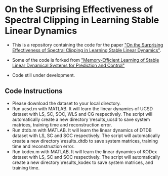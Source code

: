 # On the Surprising Effectiveness of Spectral Clipping in Learning Stable Linear Dynamics
- This is a repository containing the code for the paper ["On the Surprising Effectiveness of Spectral Clipping in Learning Stable Linear Dynamics"](https://arxiv.org/pdf/2412.01168).

- Some of the code is forked from ["Memory-Efficient Learning of Stable Linear Dynamical Systems for Prediction and Control"](https://github.com/giorgosmamakoukas/MemoryEfficientStableLDS)

- Code still under development.

## Code Instructions
- Please download the dataset to your local directory.
- Run ucsd.m with MATLAB. It will learn the linear dynamics of UCSD dataset with LS, SC, SOC, WLS and CG respectively. The script will automatically create a new directory \results_ucsd to save system matrices, training time and reconstruction error.
- Run dtdb.m with MATLAB. It will learn the linear dynamics of DTDB dataset with LS, SC and SOC respectively. The script will automatically create a new directory \results_dtdb to save system matrices, training time and reconstruction error.
- Run kodex.m with MATLAB. It will learn the linear dynamics of KODex dataset with LS, SC and SOC respectively. The script will automatically create a new directory \results_kodex to save system matrices, and training time.